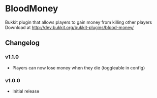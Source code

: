 # BloodMoney
Bukkit plugin that allows players to gain money from killing other players
Download at http://dev.bukkit.org/bukkit-plugins/blood-money/

## Changelog
### v1.1.0
- Players can now lose money when they die (toggleable in config)

### v1.0.0
- Initial release
